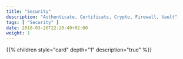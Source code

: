 ```yaml
---
title: "Security"
description: "Authenticate, Certificats, Crypto, Firewall, Vault"
tags: [ "Security" ]
date: 2018-03-26T22:20:49+02:00
weight: 1
---
```

{{% children style="card" depth="1"  description="true" %}}
